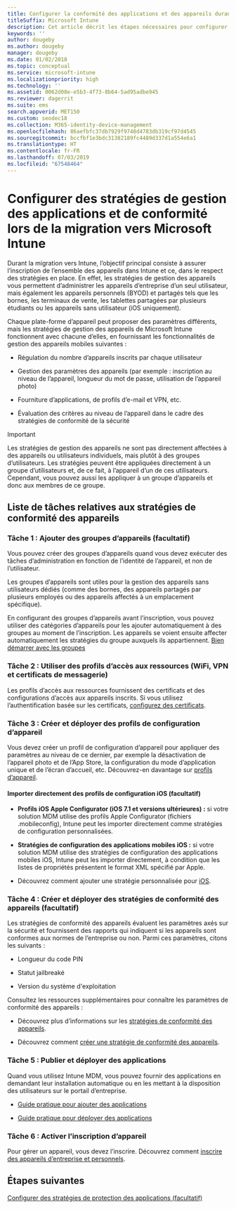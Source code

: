 ```yaml
---
title: Configurer la conformité des applications et des appareils durant une migration Intune
titleSuffix: Microsoft Intune
description: Cet article décrit les étapes nécessaires pour configurer des stratégies de gestion des applications et de conformité des appareils durant une migration Microsoft Intune.
keywords: ''
author: dougeby
ms.author: dougeby
manager: dougeby
ms.date: 01/02/2018
ms.topic: conceptual
ms.service: microsoft-intune
ms.localizationpriority: high
ms.technology: ''
ms.assetid: 0062d08e-e5b3-4f73-8b64-5ad95adbe945
ms.reviewer: dagerrit
ms.suite: ems
search.appverid: MET150
ms.custom: seodec18
ms.collection: M365-identity-device-management
ms.openlocfilehash: 86aefbfc37db7929f9748d4783db319cf97d4545
ms.sourcegitcommit: bccfbf1e3bdc31382189fc4489d337d1a554e6a1
ms.translationtype: HT
ms.contentlocale: fr-FR
ms.lasthandoff: 07/03/2019
ms.locfileid: "67548464"
---
```

# <a name="configure-device-compliance-and-app-management-policies-when-migrating-to-microsoft-intune"></a>Configurer des stratégies de gestion des applications et de conformité lors de la migration vers Microsoft Intune

Durant la migration vers Intune, l’objectif principal consiste à assurer l’inscription de l’ensemble des appareils dans Intune et ce, dans le respect des stratégies en place. En effet, les stratégies de gestion des appareils vous permettent d’administrer les appareils d’entreprise d’un seul utilisateur, mais également les appareils personnels (BYOD) et partagés tels que les bornes, les terminaux de vente, les tablettes partagées par plusieurs étudiants ou les appareils sans utilisateur (iOS uniquement).

Chaque plate-forme d’appareil peut proposer des paramètres différents, mais les stratégies de gestion des appareils de Microsoft Intune fonctionnent avec chacune d’elles, en fournissant les fonctionnalités de gestion des appareils mobiles suivantes :

- Régulation du nombre d’appareils inscrits par chaque utilisateur

- Gestion des paramètres des appareils (par exemple : inscription au niveau de l’appareil, longueur du mot de passe, utilisation de l’appareil photo)

- Fourniture d’applications, de profils d’e-mail et VPN, etc.

- Évaluation des critères au niveau de l’appareil dans le cadre des stratégies de conformité de la sécurité

> [!IMPORTANT]
> Les stratégies de gestion des appareils ne sont pas directement affectées à des appareils ou utilisateurs individuels, mais plutôt à des groupes d’utilisateurs. Les stratégies peuvent être appliquées directement à un groupe d’utilisateurs et, de ce fait, à l’appareil d’un de ces utilisateurs. Cependant, vous pouvez aussi les appliquer à un groupe d’appareils et donc aux membres de ce groupe.

## <a name="task-list-for-device-compliance-policies"></a>Liste de tâches relatives aux stratégies de conformité des appareils

### <a name="task-1-add-device-groups-optional"></a>Tâche 1 : Ajouter des groupes d’appareils (facultatif)

Vous pouvez créer des groupes d’appareils quand vous devez exécuter des tâches d’administration en fonction de l’identité de l’appareil, et non de l’utilisateur.

Les groupes d’appareils sont utiles pour la gestion des appareils sans utilisateurs dédiés (comme des bornes, des appareils partagés par plusieurs employés ou des appareils affectés à un emplacement spécifique).

En configurant des groupes d’appareils avant l’inscription, vous pouvez utiliser des catégories d’appareils pour les ajouter automatiquement à des groupes au moment de l’inscription. Les appareils se voient ensuite affecter automatiquement les stratégies du groupe auxquels ils appartiennent. [Bien démarrer avec les groupes](groups-get-started.md)

### <a name="task-2-use-resource-access-profiles-wi-fi-vpn-and-email-certificates"></a>Tâche 2 : Utiliser des profils d’accès aux ressources (WiFi, VPN et certificats de messagerie)

Les profils d’accès aux ressources fournissent des certificats et des configurations d’accès aux appareils inscrits. Si vous utilisez l’authentification basée sur les certificats, [configurez des certificats](certificates-configure.md).

### <a name="task-3-create-and-deploy-device-configuration-profiles"></a>Tâche 3 : Créer et déployer des profils de configuration d’appareil

Vous devez créer un profil de configuration d’appareil pour appliquer des paramètres au niveau de ce dernier, par exemple la désactivation de l’appareil photo et de l’App Store, la configuration du mode d’application unique et de l’écran d’accueil, etc. Découvrez-en davantage sur [profils d’appareil](device-profiles.md).

#### <a name="directly-import-ios-configuration-profiles-optional"></a>Importer directement des profils de configuration iOS (facultatif)

- **Profils iOS Apple Configurator (iOS 7.1 et versions ultérieures) :** si votre solution MDM utilise des profils Apple Configurator (fichiers .mobileconfig), Intune peut les importer directement comme stratégies de configuration personnalisées.

- **Stratégies de configuration des applications mobiles iOS :** si votre solution MDM utilise des stratégies de configuration des applications mobiles iOS, Intune peut les importer directement, à condition que les listes de propriétés présentent le format XML spécifié par Apple.

- Découvrez comment ajouter une stratégie personnalisée pour [iOS](custom-settings-ios.md).

### <a name="task-4-create-and-deploy-device-compliance-policies-optional"></a>Tâche 4 : Créer et déployer des stratégies de conformité des appareils (facultatif)

Les stratégies de conformité des appareils évaluent les paramètres axés sur la sécurité et fournissent des rapports qui indiquent si les appareils sont conformes aux normes de l’entreprise ou non. Parmi ces paramètres, citons les suivants :

- Longueur du code PIN

- Statut jailbreaké

- Version du système d'exploitation

Consultez les ressources supplémentaires pour connaître les paramètres de conformité des appareils :

- Découvrez plus d’informations sur les [stratégies de conformité des appareils](device-compliance.md).

- Découvrez comment [créer une stratégie de conformité des appareils](device-compliance-get-started.md).

### <a name="task-5-publish-and-deploy-apps"></a>Tâche 5 : Publier et déployer des applications

Quand vous utilisez Intune MDM, vous pouvez fournir des applications en demandant leur installation automatique ou en les mettant à la disposition des utilisateurs sur le portail d’entreprise.

- [Guide pratique pour ajouter des applications](apps-add.md)

- [Guide pratique pour déployer des applications](apps-deploy.md)

### <a name="task-6-enable-device-enrollment"></a>Tâche 6 : Activer l’inscription d’appareil

Pour gérer un appareil, vous devez l’inscrire. Découvrez comment [inscrire des appareils d’entreprise et personnels](device-enrollment.md).

## <a name="next-steps"></a>Étapes suivantes

[Configurer des stratégies de protection des applications (facultatif)](migration-guide-app-protection-policies.md)
